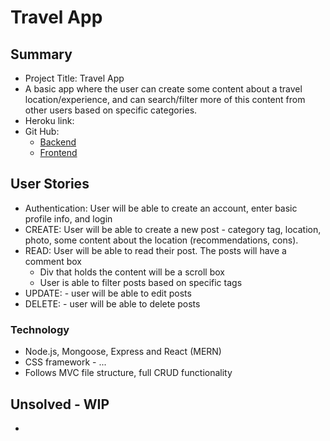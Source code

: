 # Travel App

## Summary
* Project Title: Travel App
* A basic app where the user can create some content about a travel location/experience, and can search/filter more of this content from other users based on specific categories.
* Heroku link:
* Git Hub:
  * [Backend](https://github.com/dommentee/Project_3_Backend)
  * [Frontend](https://github.com/mwelongo/Project_3_Frontend/tree/dev)

## User Stories
* Authentication: User will be able to create an account, enter basic profile info, and login
* CREATE: User will be able to create a new post - category tag, location, photo, some content about the location (recommendations, cons).
* READ: User will be able to read their post. The posts will have a comment box
  * Div that holds the content will be a scroll box
  * User is able to filter posts based on specific tags
* UPDATE: - user will be able to edit posts
* DELETE: - user will be able to delete posts

### Technology
* Node.js, Mongoose, Express and React (MERN)
* CSS framework - ...
* Follows MVC file structure, full CRUD functionality

## Unsolved - WIP
*
